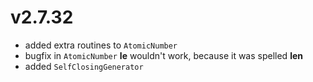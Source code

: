 # v2.7.32

* added extra routines to `AtomicNumber`
* bugfix in `AtomicNumber`
    __le__ wouldn't work, because it was spelled
    __len__
* added `SelfClosingGenerator`
